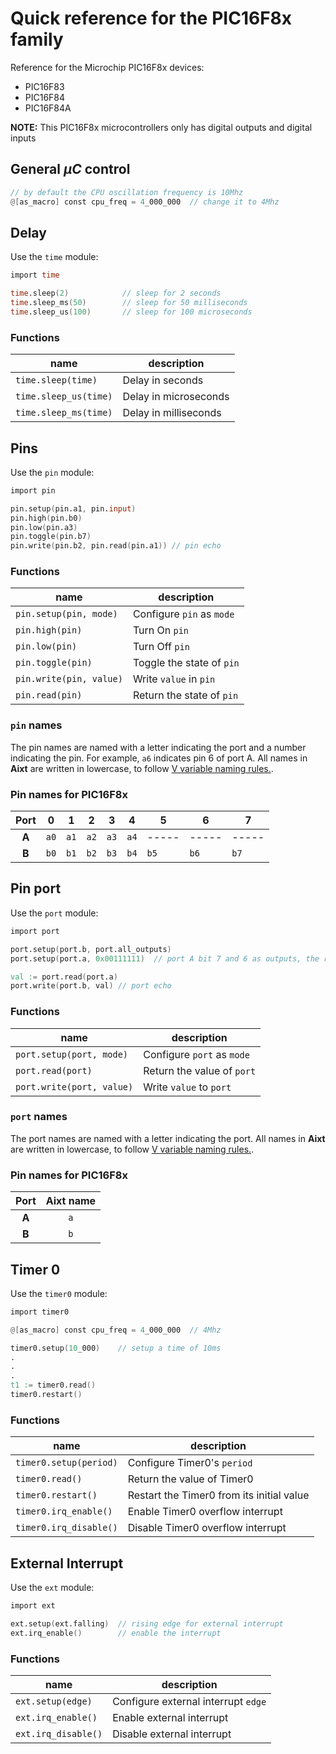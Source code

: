 # Quick reference for the PIC16F8x family

Reference for the Microchip PIC16F8x devices:
- PIC16F83
- PIC16F84
- PIC16F84A

**NOTE:** This PIC16F8x microcontrollers only has digital outputs and digital inputs

## General $\mu C$ control

```v
// by default the CPU oscillation frequency is 10Mhz
@[as_macro] const cpu_freq = 4_000_000  // change it to 4Mhz
```

## Delay
Use the `time` module:

```v
import time

time.sleep(2)            // sleep for 2 seconds
time.sleep_ms(50)        // sleep for 50 milliseconds
time.sleep_us(100)       // sleep for 100 microseconds
```

### Functions
name                  | description
----------------------|----------------------
`time.sleep(time)`    | Delay in seconds
`time.sleep_us(time)` | Delay in microseconds
`time.sleep_ms(time)` | Delay in milliseconds

## Pins
Use the `pin` module:

```v
import pin

pin.setup(pin.a1, pin.input)
pin.high(pin.b0)
pin.low(pin.a3)
pin.toggle(pin.b7)
pin.write(pin.b2, pin.read(pin.a1)) // pin echo
```

### Functions
name                    | description
------------------------|--------------------------
`pin.setup(pin, mode)`  | Configure `pin` as `mode`
`pin.high(pin)`         | Turn On `pin`
`pin.low(pin)`          | Turn Off `pin`
`pin.toggle(pin)`       | Toggle the state of `pin`
`pin.write(pin, value)` | Write `value` in `pin`
`pin.read(pin)`         | Return the state of `pin`


### `pin` names
The pin names are named with a letter indicating the port and a number indicating the pin. For example, `a6` indicates pin 6 of port A. All names in **Aixt** are written in lowercase, to follow [V variable naming rules.](https://github.com/vlang/v/blob/master/doc/docs.md#variables).


### Pin names for PIC16F8x
| Port | 0   | 1   | 2   | 3   | 4   | 5   | 6   | 7   |
|:----:|-----|-----|-----|-----|-----|-----|-----|-----|
| **A**| `a0`| `a1`| `a2`| `a3`| `a4`|-----|-----|-----|
| **B**| `b0`| `b1`| `b2`| `b3`| `b4`| `b5`| `b6`| `b7`|


## Pin port
Use the `port` module:

```v
import port

port.setup(port.b, port.all_outputs)
port.setup(port.a, 0x00111111)  // port A bit 7 and 6 as outputs, the rest as inputs

val := port.read(port.a)
port.write(port.b, val) // port echo
```

### Functions
name                      | description
--------------------------|---------------------------
`port.setup(port, mode)`  | Configure `port` as `mode`
`port.read(port)`         | Return the value of `port`
`port.write(port, value)` | Write `value` to `port`

### `port` names
The port names are named with a letter indicating the port. All names in **Aixt** are written in lowercase, to follow [V variable naming rules.](https://github.com/vlang/v/blob/master/doc/docs.md#variables).

### Pin names for PIC16F8x
| Port | Aixt name |
|:----:|:---------:|
| **A**| `a`       |
| **B**| `b`       |


## Timer 0
Use the `timer0` module:

```v
import timer0

@[as_macro] const cpu_freq = 4_000_000  // 4Mhz

timer0.setup(10_000)    // setup a time of 10ms
.
.
.
t1 := timer0.read()
timer0.restart()
```

### Functions
name                   | description
-----------------------|-------------------------------------------
`timer0.setup(period)` | Configure Timer0's `period`
`timer0.read()`        | Return the value of Timer0
`timer0.restart()`     | Restart the Timer0 from its initial value
`timer0.irq_enable()`  | Enable Timer0 overflow interrupt
`timer0.irq_disable()` | Disable Timer0 overflow interrupt


## External Interrupt
Use the `ext` module:

```v
import ext

ext.setup(ext.falling)	// rising edge for external interrupt
ext.irq_enable()		// enable the interrupt
```

### Functions
name                | description
--------------------|------------------------------------
`ext.setup(edge)`   | Configure external interrupt `edge`
`ext.irq_enable()`  | Enable external interrupt
`ext.irq_disable()` | Disable external interrupt
